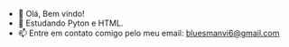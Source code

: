 -  👋 Olá, Bem vindo!
-  🌱 Estudando Pyton e HTML.
-  📫 Entre em contato comigo pelo meu email: bluesmanvi6@gmail.com
